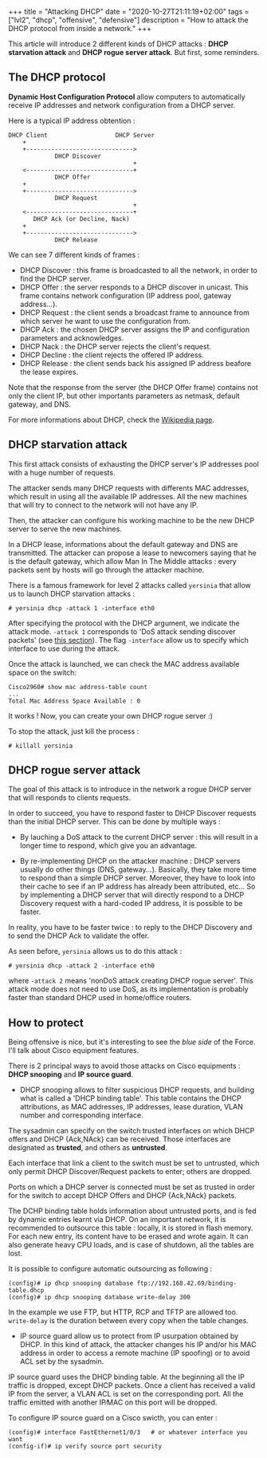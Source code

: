 +++
title = "Attacking DHCP"
date = "2020-10-27T21:11:19+02:00"
tags = ["lvl2", "dhcp", "offensive", "defensive"]
description = "How to attack the DHCP protocol from inside a network."
+++

This article will introduce 2 different kinds of DHCP attacks : **DHCP starvation attack** and **DHCP rogue server attack**. But first, some reminders.

## The DHCP protocol

**Dynamic Host Configuration Protocol** allow computers to automatically receive IP addresses and network configuration from a DHCP server.

Here is a typical IP address obtention :
```
DHCP Client                   DHCP Server
    +
    +------------------------------>
             DHCP Discover
                                   +
    <------------------------------+
             DHCP Offer
    +
    +------------------------------>
             DHCP Request
                                   +
    <------------------------------+
       DHCP Ack (or Decline, Nack)
    +
    +------------------------------>
             DHCP Release

```
We can see 7 different kinds of frames :

* DHCP Discover : this frame is broadcasted to all the network, in order to find the DHCP server.
* DHCP Offer : the server responds to a DHCP discover in unicast. This frame contains network configuration (IP address pool, gateway address...).
* DHCP Request : the client sends a broadcast frame to announce from which server he want to use the configuration from.
* DHCP Ack : the chosen DHCP server assigns the IP and configuration parameters and acknowledges.
* DHCP Nack : the DHCP server rejects the client's request.
* DHCP Decline : the client rejects the offered IP address.
* DHCP Release : the client sends back his assigned IP address beafore the lease expires.

Note that the response from the server (the DHCP Offer frame) contains not only the client IP, but other importants parameters as netmask, default gateway, and DNS.

For more informations about DHCP, check the [Wikipedia page](https://en.wikipedia.org/wiki/Dynamic_Host_Configuration_Protocol).

## DHCP starvation attack

This first attack consists of exhausting the DHCP server's IP addresses pool with a huge number of requests.

The attacker sends many DHCP requests with differents MAC addresses, which result in using all the available IP addresses. All the new machines that will try to connect to the network will not have any IP.

Then, the attacker can configure his working machine to be the new DHCP server to serve the new machines.

In a DHCP lease, informations about the default gateway and DNS are transmitted. The attacker can propose a lease to newcomers saying that he is the default gateway, which allow Man In The Middle attacks : every packets sent by hosts will go through the attacker machine.

There is a famous framework for level 2 attacks called `yersinia` that allow us to launch DHCP starvation attacks :

```
# yersinia dhcp -attack 1 -interface eth0
```

After specifying the protocol with the DHCP argument, we indicate the attack mode. `-attack 1` corresponds to 'DoS attack sending discover packets' (see [this section](#the-dhcp-protocol)). The flag `-interface` allow us to specify which interface to use during the attack.

Once the attack is launched, we can check the MAC address available space on the switch:

```
Cisco2960# show mac address-table count
...
Total Mac Address Space Available : 0
```

It works ! Now, you can create your own DHCP rogue server :)

To stop the attack, just kill the process :

```
# killall yersinia
```

## DHCP rogue server attack

The goal of this attack is to introduce in the network a rogue DHCP server that will responds to clients requests.

In order to succeed, you have to respond faster to DHCP Discover requests than the initial DHCP server. This can be done by multiple ways :

* By lauching a DoS attack to the current DHCP server : this will result in a longer time to respond, which give you an advantage.

* By re-implementing DHCP on the attacker machine : DHCP servers usually do other things (DNS, gateway...). Basically, they take more time to respond than a simple DHCP server. Moreover, they have to look into their cache to see if an IP address has already been attributed, etc... So by implementing a DHCP server that will directly respond to a DHCP Discovery request with a hard-coded IP address, it is possible to be faster.

In reality, you have to be faster twice : to reply to the DHCP Discovery and to send the DHCP Ack to validate the offer.

As seen before, `yersinia` allows us to do this attack :

```
# yersinia dhcp -attack 2 -interface eth0
```

where `-attack 2` means 'nonDoS attack creating DHCP rogue server'. This attack mode does not need to use DoS, as its implementation is probably faster than standard DHCP used in home/office routers.

## How to protect

Being offensive is nice, but it's interesting to see the _blue side_ of the Force. I'll talk about Cisco equipment features.

There is 2 principal ways to avoid those attacks on Cisco equipments : **DHCP snooping** and **IP source guard**.

* DHCP snooping allows to filter suspicious DHCP requests, and building what is called a 'DHCP binding table'. This table contains the DHCP attributions, as MAC addresses, IP addresses, lease duration, VLAN number and corresponding interface.

The sysadmin can specify on the switch trusted interfaces on which DHCP offers and DHCP {Ack,NAck} can be received. Those interfaces are designated as **trusted**, and others as **untrusted**.

Each interface that link a client to the switch must be set to untrusted, which only permit DHCP Discover/Request packets to enter; others are dropped.

Ports on which a DHCP server is connected must be set as trusted in order for the switch to accept DHCP Offers and DHCP {Ack,NAck} packets.

The DCHP binding table holds information about untrusted ports, and is fed by dynamic entries learnt via DHCP. On an important network, it is recommended to outsource this table : locally, it is stored in flash memory. For each new entry, its content have to be erased and wrote again. It can also generate heavy CPU loads, and is case of shutdown, all the tables are lost.

It is possible to configure automatic outsourcing as following :

```
(config)# ip dhcp snooping database ftp://192.168.42.69/binding-table.dhcp
(config)# ip dhcp snooping database write-delay 300
```

In the example we use FTP, but HTTP, RCP and TFTP are allowed too. `write-delay` is the duration between every copy when the table changes.

* IP source guard allow us to protect from IP usurpation obtained by DHCP. In this kind of attack, the attacker changes his IP and/or his MAC address in order to access a remote machine (IP spoofing) or to avoid ACL set by the sysadmin.

IP source guard uses the DHCP binding table. At the beginning all the IP traffic is dropped, except DHCP packets. Once a client has received a valid IP from the server, a VLAN ACL is set on the corresponding port. All the traffic emitted with another IP∕MAC on this port will be dropped.

To configure IP source guard on a Cisco swicth, you can enter :

```
(config)# interface FastEthernet1/0/3   # or whatever interface you want
(config-if)# ip verify source port security
```